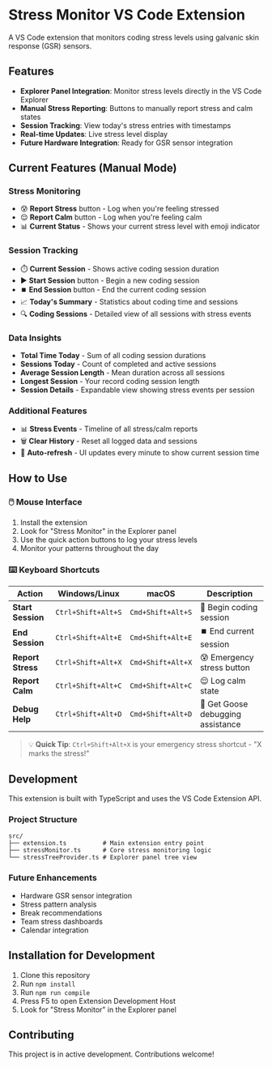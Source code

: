 # Stress Monitor VS Code Extension

A VS Code extension that monitors coding stress levels using galvanic skin response (GSR) sensors.

## Features

- **Explorer Panel Integration**: Monitor stress levels directly in the VS Code Explorer
- **Manual Stress Reporting**: Buttons to manually report stress and calm states
- **Session Tracking**: View today's stress entries with timestamps
- **Real-time Updates**: Live stress level display
- **Future Hardware Integration**: Ready for GSR sensor integration

## Current Features (Manual Mode)

### Stress Monitoring
- 😰 **Report Stress** button - Log when you're feeling stressed
- 😌 **Report Calm** button - Log when you're feeling calm
- 📊 **Current Status** - Shows your current stress level with emoji indicator

### Session Tracking
- ⏱️ **Current Session** - Shows active coding session duration
- ▶️ **Start Session** button - Begin a new coding session
- ⏹️ **End Session** button - End the current coding session
- 📈 **Today's Summary** - Statistics about coding time and sessions
- 🔍 **Coding Sessions** - Detailed view of all sessions with stress events

### Data Insights
- **Total Time Today** - Sum of all coding session durations
- **Sessions Today** - Count of completed and active sessions
- **Average Session Length** - Mean duration across all sessions
- **Longest Session** - Your record coding session length
- **Session Details** - Expandable view showing stress events per session

### Additional Features
- 📊 **Stress Events** - Timeline of all stress/calm reports
- 🗑️ **Clear History** - Reset all logged data and sessions
- 🔄 **Auto-refresh** - UI updates every minute to show current session time

## How to Use

### 🖱️ Mouse Interface
1. Install the extension
2. Look for "Stress Monitor" in the Explorer panel
3. Use the quick action buttons to log your stress levels
4. Monitor your patterns throughout the day

### ⌨️ Keyboard Shortcuts
| Action | Windows/Linux | macOS | Description |
|--------|---------------|-------|-------------|
| **Start Session** | `Ctrl+Shift+Alt+S` | `Cmd+Shift+Alt+S` | 🚀 Begin coding session |
| **End Session** | `Ctrl+Shift+Alt+E` | `Cmd+Shift+Alt+E` | ⏹️ End current session |
| **Report Stress** | `Ctrl+Shift+Alt+X` | `Cmd+Shift+Alt+X` | 😰 Emergency stress button |
| **Report Calm** | `Ctrl+Shift+Alt+C` | `Cmd+Shift+Alt+C` | 😌 Log calm state |
| **Debug Help** | `Ctrl+Shift+Alt+D` | `Cmd+Shift+Alt+D` | 🐛 Get Goose debugging assistance |

> 💡 **Quick Tip**: `Ctrl+Shift+Alt+X` is your emergency stress shortcut - "X marks the stress!"

## Development

This extension is built with TypeScript and uses the VS Code Extension API.

### Project Structure
```
src/
├── extension.ts          # Main extension entry point
├── stressMonitor.ts      # Core stress monitoring logic
└── stressTreeProvider.ts # Explorer panel tree view
```

### Future Enhancements
- Hardware GSR sensor integration
- Stress pattern analysis
- Break recommendations
- Team stress dashboards
- Calendar integration

## Installation for Development

1. Clone this repository
2. Run `npm install`
3. Run `npm run compile`
4. Press F5 to open Extension Development Host
5. Look for "Stress Monitor" in the Explorer panel

## Contributing

This project is in active development. Contributions welcome!

